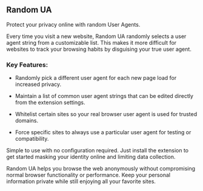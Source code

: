 ## Random UA

Protect your privacy online with random User Agents.

Every time you visit a new website, Random UA randomly selects a user agent string from a customizable list. This makes it more difficult for websites to track your browsing habits by disguising your true user agent.

### Key Features:

* Randomly pick a different user agent for each new page load for increased privacy.

* Maintain a list of common user agent strings that can be edited directly from the extension settings.

* Whitelist certain sites so your real browser user agent is used for trusted domains.

* Force specific sites to always use a particular user agent for testing or compatibility.

Simple to use with no configuration required. Just install the extension to get started masking your identity online and limiting data collection.

Random UA helps you browse the web anonymously without compromising normal browser functionality or performance. Keep your personal information private while still enjoying all your favorite sites.